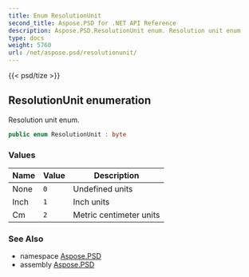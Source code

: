 ```yaml
---
title: Enum ResolutionUnit
second_title: Aspose.PSD for .NET API Reference
description: Aspose.PSD.ResolutionUnit enum. Resolution unit enum
type: docs
weight: 5760
url: /net/aspose.psd/resolutionunit/
---
```

{{< psd/tize >}}
## ResolutionUnit enumeration

Resolution unit enum.

```csharp
public enum ResolutionUnit : byte
```

### Values

| Name | Value | Description |
| --- | --- | --- |
| None | `0` | Undefined units |
| Inch | `1` | Inch units |
| Cm | `2` | Metric centimeter units |

### See Also

* namespace [Aspose.PSD](../../aspose.psd/)
* assembly [Aspose.PSD](../../)



